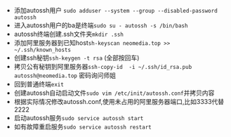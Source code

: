 - 添加autossh用户 `sudo adduser --system --group --disabled-password autossh`
- 进入autossh用户的ba是终端`sudo su - autossh -s /bin/bash`
- autossh终端创建.ssh文件夹`mkdir .ssh`
- 添加阿里服务器到已知host`sh-keyscan neomedia.top >> ~/.ssh/known_hosts`
- 创建ssh秘钥`ssh-keygen -t rsa` (全部按回车)
- 拷贝公有秘钥到阿里服务器`ssh-copy-id  -i ~/.ssh/id_rsa.pub autossh@neomedia.top` 密码询问师姐
- 回到普通终端`exit`
- 创建autossh自动启动文件`sudo vim /etc/init/autossh.conf`并拷贝内容
- 根据实际情况修改autossh.conf,使用未占用的阿里服务器端口,比如3333代替2222
- 启动autossh服务`sudo service autossh start`
- 如有故障重启服务`sudo service autossh restart`